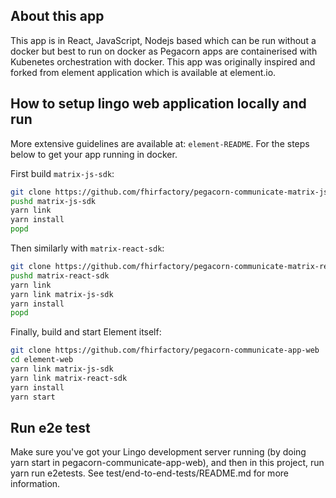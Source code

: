 ## About this app
This app is in React, JavaScript, Nodejs based which can be run without a docker but best to run on docker as Pegacorn apps are containerised with Kubenetes orchestration with docker. This app was originally inspired and forked from element application which is available at element.io.
## How to setup lingo web application locally and run
More extensive guidelines are available at: `element-README`. For the steps below to get your app running in docker.

First build `matrix-js-sdk`:

``` bash
git clone https://github.com/fhirfactory/pegacorn-communicate-matrix-js-sdk
pushd matrix-js-sdk
yarn link
yarn install
popd
```
Then similarly with `matrix-react-sdk`:

```bash
git clone https://github.com/fhirfactory/pegacorn-communicate-matrix-react-sdk.git
pushd matrix-react-sdk
yarn link
yarn link matrix-js-sdk
yarn install
popd
```

Finally, build and start Element itself:

```bash
git clone https://github.com/fhirfactory/pegacorn-communicate-app-web
cd element-web
yarn link matrix-js-sdk
yarn link matrix-react-sdk
yarn install
yarn start
```
## Run e2e test
Make sure you've got your Lingo development server running (by doing yarn start in pegacorn-communicate-app-web), and then in this project, run yarn run e2etests. 
See test/end-to-end-tests/README.md for more information.
